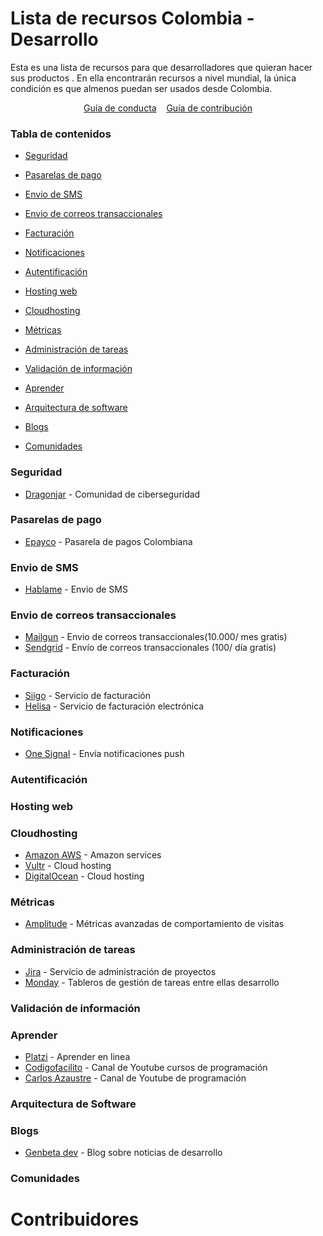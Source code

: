 # Lista de recursos Colombia - Desarrollo

Esta es una lista de recursos para que desarrolladores que quieran hacer sus productos . En ella encontrarán recursos a nivel mundial, la única condición es que almenos puedan ser usados desde Colombia.

<p align="center">
	<a href="/guiaconducta.md">Guía de conducta</a>&nbsp;&nbsp;&nbsp;
	<a href="/contribuir.md">Guía de contribución</a>
</p>

### Tabla de contenidos
* [Seguridad](#seguridad)
* [Pasarelas de pago](#pasarelas-de-pago)
* [Envio de SMS](#envio-de-sms)
* [Envio de correos transaccionales](#envio-de-correos-transaccionales)
* [Facturación](#facturación)
* [Notificaciones](#notificaciones)
* [Autentificación](#autentificación)
* [Hosting web](#hosting-web)
* [Cloudhosting](#cloudhosting)
* [Métricas](#métricas)
* [Administración de tareas](#administración-de-tareas)
* [Validación de información](#validación-de-información)
* [Aprender](#aprender)
* [Arquitectura de software](#arquitectura-de-software)

* [Blogs](#blogs)
* [Comunidades](#comunidades)


### Seguridad
* [Dragonjar](https://www.dragonjar.org/) - Comunidad de ciberseguridad

### Pasarelas de pago
* [Epayco](https://epayco.co/) - Pasarela de pagos Colombiana


### Envio de SMS
* [Hablame](https://www.hablame.co/) - Envio de SMS

### Envio de correos transaccionales
* [Mailgun](https://www.mailgun.com/) - Envio de correos transaccionales(10.000/ mes gratis)
* [Sendgrid](https://sendgrid.com/) - Envío de correos transaccionales (100/ día gratis)

### Facturación
* [Siigo](https://www.siigo.com/) - Servicio de facturación
* [Helisa](https://helisa.com/) - Servicio de facturación electrónica

### Notificaciones
* [One Signal](https://onesignal.com/) - Envía notificaciones push

### Autentificación

### Hosting web

### Cloudhosting
* [Amazon AWS](https://aws.amazon.com/es/) - Amazon services
* [Vultr](https://www.vultr.com/) - Cloud hosting
* [DigitalOcean](https://www.digitalocean.com/) - Cloud hosting

### Métricas
* [Amplitude](https://amplitude.com/) - Métricas avanzadas de comportamiento de visitas

### Administración de tareas
* [Jira](https://www.atlassian.com/es/software/jira) - Servicio de administración de proyectos
* [Monday](https://monday.com/lang/es/) - Tableros de gestión de tareas entre ellas desarrollo

### Validación de información

### Aprender
* [Platzi](https://platzi.com/) - Aprender en linea
* [Codigofacilito](https://www.youtube.com/user/codigofacilito) - Canal de Youtube cursos de programación
* [Carlos Azaustre](https://www.youtube.com/user/azaman1984) - Canal de Youtube de programación

### Arquitectura de Software

### Blogs
* [Genbeta dev](https://www.genbeta.com/categoria/desarrollo) - Blog sobre noticias de desarrollo

### Comunidades











# Contribuidores





